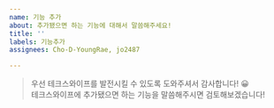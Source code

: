 ```yaml
---
name: 기능 추가
about: 추가됐으면 하는 기능에 대해서 말씀해주세요!
title: ''
labels: 기능추가
assignees: Cho-D-YoungRae, jo2487

---
```


> 우선 테크스와이프를 발전시킬 수 있도록 도와주셔서 감사합니다! 😀  
> 테크스와이프에 추가됐으면 하는 기능을 말씀해주시면 검토해보겠습니다!
